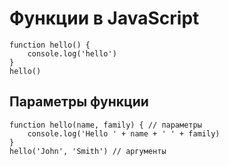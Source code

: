 # Функции в JavaScript

    function hello() {
        console.log('hello')
    }
    hello()
 
 ## Параметры функции
    function hello(name, family) { // параметры
        console.log('Hello ' + name + ' ' + family)
    }
    hello('John', 'Smith') // аргументы
